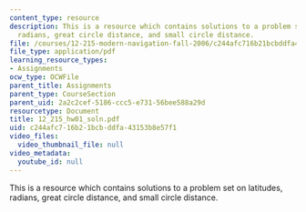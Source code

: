 ```yaml
---
content_type: resource
description: This is a resource which contains solutions to a problem set on latitudes,
  radians, great circle distance, and small circle distance.
file: /courses/12-215-modern-navigation-fall-2006/c244afc716b21bcbddfa43153b8e57f1_12_215_hw01_soln.pdf
file_type: application/pdf
learning_resource_types:
- Assignments
ocw_type: OCWFile
parent_title: Assignments
parent_type: CourseSection
parent_uid: 2a2c2cef-5186-ccc5-e731-56bee588a29d
resourcetype: Document
title: 12_215_hw01_soln.pdf
uid: c244afc7-16b2-1bcb-ddfa-43153b8e57f1
video_files:
  video_thumbnail_file: null
video_metadata:
  youtube_id: null
---
```

This is a resource which contains solutions to a problem set on latitudes, radians, great circle distance, and small circle distance.

